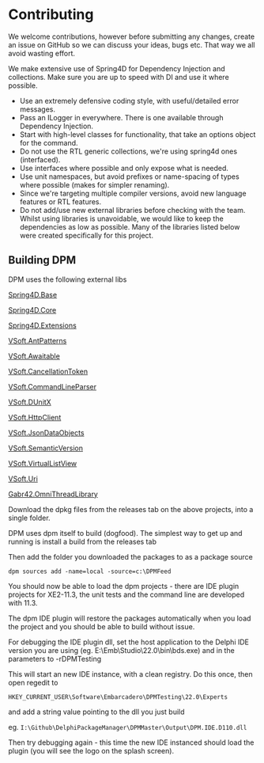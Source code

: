 # Contributing

We welcome contributions, however before submitting any changes, create an issue on GitHub so we can discuss your ideas, bugs etc. That way we all avoid wasting effort.

We make extensive use of Spring4D for Dependency Injection and collections. Make sure you are up to speed with DI and use it where possible.

- Use an extremely defensive coding style, with useful/detailed error messages.
- Pass an ILogger in everywhere. There is one available through Dependency Injection.
- Start with high-level classes for functionality, that take an options object for the command.
- Do not use the RTL generic collections, we're using spring4d ones (interfaced).
- Use interfaces where possible and only expose what is needed.
- Use unit namespaces, but avoid prefixes or name-spacing of types where possible (makes for simpler renaming).
- Since we're targeting multiple compiler versions, avoid new language features or RTL features.
- Do not add/use new external libraries before checking with the team. Whilst using libraries is unavoidable, we would like to keep the dependencies as low as possible. Many of the libraries listed below were created specifically for this project.

## Building DPM

DPM uses the following external libs

[Spring4D.Base](https://github.com/VSoftTechnologies/Spring4DMirror/releases)

[Spring4D.Core](https://github.com/VSoftTechnologies/Spring4DMirror/releases)

[Spring4D.Extensions](https://github.com/VSoftTechnologies/Spring4DMirror/releases)

[VSoft.AntPatterns](https://github.com/VSoftTechnologies/VSoft.AntPatterns/releases)

[VSoft.Awaitable](https://github.com/VSoftTechnologies/VSoft.Awaitable/releases)

[VSoft.CancellationToken](https://github.com/VSoftTechnologies/VSoft.CancellationToken/releases)

[VSoft.CommandLineParser](https://github.com/VSoftTechnologies/VSoft.CommandLineParser/releases)

[VSoft.DUnitX](https://github.com/VSoftTechnologies/DUnitX/releases)

[VSoft.HttpClient](https://github.com/VSoftTechnologies/VSoft.HttpClient/releases)

[VSoft.JsonDataObjects](https://github.com/ahausladen/JsonDataObjects/releases)

[VSoft.SemanticVersion](https://github.com/VSoftTechnologies/VSoft.SemanticVersion/releases)

[VSoft.VirtualListView](https://github.com/VSoftTechnologies/VSoft.VirtualListView/releases)

[VSoft.Uri](https://github.com/VSoftTechnologies/VSoft.Uri/releases)

[Gabr42.OmniThreadLibrary](https://github.com/VSoftTechnologies/OmniThreadLibrary/releases)

Download the dpkg files from the releases tab on the above projects, into a single folder.

DPM uses dpm itself to build (dogfood). The simplest way to get up and running is install a build from the releases tab

Then add the folder you downloaded the packages to as a package source

`dpm sources add -name=local -source=c:\DPMFeed`

You should now be able to load the dpm projects - there are IDE plugin projects for XE2-11.3, the unit tests and the command line are developed with 11.3.

The dpm IDE plugin will restore the packages automatically when you load the project and you should be able to build without issue.

For debugging the IDE plugin dll, set the host application to the Delphi IDE version you are using (eg. E:\Emb\Studio\22.0\bin\bds.exe) and in the parameters to -rDPMTesting

This will start an new IDE instance, with a clean registry. Do this once, then open regedit to

`HKEY_CURRENT_USER\Software\Embarcadero\DPMTesting\22.0\Experts`

and add a string value pointing to the dll you just build

eg. `I:\Github\DelphiPackageManager\DPMMaster\Output\DPM.IDE.D110.dll`

Then try debugging again - this time the new IDE instanced should load the plugin (you will see the logo on the splash screen).
